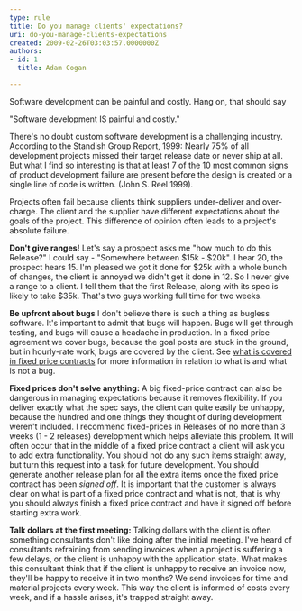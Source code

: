 ```yaml
---
type: rule
title: Do you manage clients' expectations?
uri: do-you-manage-clients-expectations
created: 2009-02-26T03:03:57.0000000Z
authors:
- id: 1
  title: Adam Cogan

---
```


Software development can be painful and costly. Hang on, that should say

"Software development IS painful and costly."

There's no doubt custom software development is a challenging industry. According to the Standish Group Report, 1999: Nearly 75% of all development projects missed their target release date or never ship at all. But what I find so interesting is that at least 7 of the 10 most common signs of product development failure are present before the design is created or a single line of code is written. (John S. Reel 1999).

 Projects often fail because clients think suppliers under-deliver and over-charge. The client and the supplier have different expectations about the goals of the project. This difference of opinion often leads to a project's absolute failure.

**Don't give ranges!**  Let's say a prospect asks me "how much to do this Release?" I could say - "Somewhere between $15k - $20k". I hear 20, the prospect hears 15. I'm pleased we got it done for $25k with a whole bunch of changes, the client is annoyed we didn't get it done in 12. So I never give a range to a client. I tell them that the first Release, along with its spec is likely to take $35k. That's two guys working full time for two weeks.

**Be upfront about bugs**  I don't believe there is such a thing as bugless software. It's important to admit that bugs will happen. Bugs will get through testing, and bugs will cause a headache in production. In a fixed price agreement we cover bugs, because the goal posts are stuck in the ground, but in hourly-rate work, bugs are covered by the client. See [what is covered in fixed price contracts](http&#58;//www.ssw.com.au/ssw/Standards/Forms/ConsultingOrderTermsConditions.aspx) for more information in relation to what is and what is not a bug.

**Fixed prices don't solve anything:** A big fixed-price contract can also be dangerous in managing expectations because it removes flexibility. If you deliver exactly what the spec says, the client can quite easily be unhappy, because the hundred and one things they thought of during development weren't included. I recommend fixed-prices in Releases of no more than 3 weeks (1 - 2 releases) development which helps alleviate this problem. It will often occur that in the middle of a fixed price contract a client will ask you to add extra functionality. You should not do any such items straight away, but turn this request into a task for future development. You should generate another release plan for all the extra items once the fixed price contract has been *signed off*. It is important that the customer is always clear on what is part of a fixed price contract and what is not, that is why you should always finish a fixed price contract and have it signed off before starting extra work.

**Talk dollars at the first meeting:**  Talking dollars with the client is often something consultants don't like doing after the initial meeting. I've heard of consultants refraining from sending invoices when a project is suffering a few delays, or the client is unhappy with the application state. What makes this consultant think that if the client is unhappy to receive an invoice now, they'll be happy to receive it in two months? We send invoices for time and material projects every week. This way the client is informed of costs every week, and if a hassle arises, it's trapped straight away.

